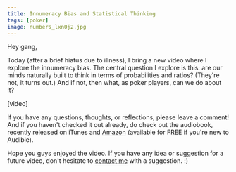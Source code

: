```yaml
---
title: Innumeracy Bias and Statistical Thinking
tags: [poker]
image: numbers_lxn0j2.jpg
---
```


Hey gang,

Today (after a brief hiatus due to illness), I bring a new video where I explore the innumeracy bias. The central question I explore is this: are our minds naturally built to think in terms of probabilities and ratios? (They're not, it turns out.) And if not, then what, as poker players, can we do about it?

<div class="ui embed" data-url="https://www.youtube.com/embed/G3g15TliKt8">[video]</div>

If you have any questions, thoughts, or reflections, please leave a comment! And if you haven't checked it out already, do check out the audiobook, recently released on iTunes and [Amazon](http://www.amazon.com/How-Be-Poker-Player-Philosophy/dp/B00IJHYGOM/ref=tmm_aud_title_0/190-4854978-8183141) (available for FREE if you're new to Audible).

Hope you guys enjoyed the video. If you have any idea or suggestion for a future video, don't hesitate to [contact me](https://haseebq.com/connect/) with a suggestion. :)

